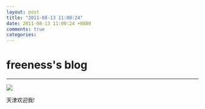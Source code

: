 ```yaml
---
layout: post
title: "2011-08-13 11:00:24"
date: 2011-08-13 11:00:24 +0800
comments: true
categories: 
---
```


# freeness's blog

----------

![](http://okqmqrbgo.bkt.clouddn.com/201108131100241.jpg)

>
天津欢迎我!